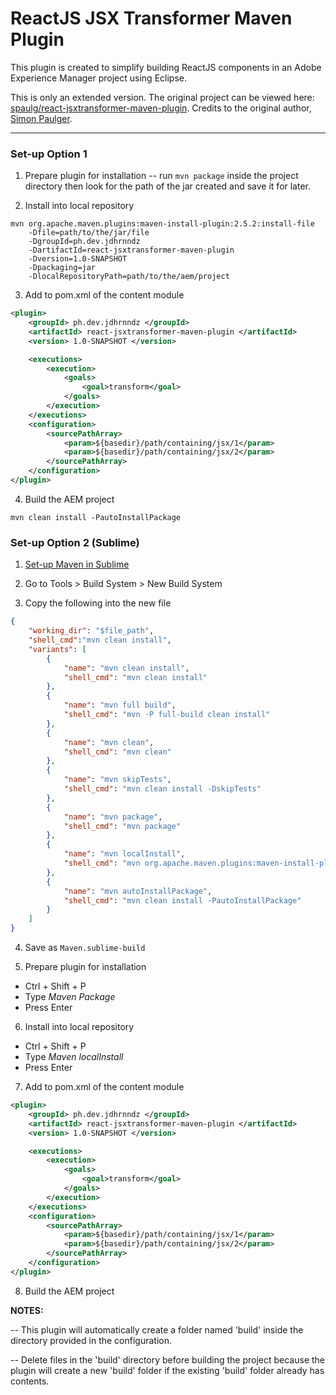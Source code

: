 # ReactJS JSX Transformer Maven Plugin
This plugin is created to simplify building ReactJS components in an Adobe Experience Manager project using Eclipse.

This is only an extended version. The original project can be viewed here: [spaulg/react-jsxtransformer-maven-plugin](https://github.com/spaulg/react-jsxtransformer-maven-plugin).
Credits to the original author, [Simon Paulger](https://github.com/spaulg).

---

### Set-up Option 1

1. Prepare plugin for installation
-- run `mvn package` inside the project directory then look for the path of the jar created and save it for later.

2. Install into local repository
```shell
mvn org.apache.maven.plugins:maven-install-plugin:2.5.2:install-file
    -Dfile=path/to/the/jar/file
    -DgroupId=ph.dev.jdhrnndz
    -DartifactId=react-jsxtransformer-maven-plugin
    -Dversion=1.0-SNAPSHOT
    -Dpackaging=jar
    -DlocalRepositoryPath=path/to/the/aem/project
```

3. Add to pom.xml of the content module
```xml
<plugin>
    <groupId> ph.dev.jdhrnndz </groupId>
    <artifactId> react-jsxtransformer-maven-plugin </artifactId>
    <version> 1.0-SNAPSHOT </version>

    <executions>
        <execution>
            <goals>
                <goal>transform</goal>
            </goals>
        </execution>
    </executions>
    <configuration>
        <sourcePathArray>
            <param>${basedir}/path/containing/jsx/1</param>
            <param>${basedir}/path/containing/jsx/2</param>
        </sourcePathArray>
    </configuration>
</plugin>
```
4. Build the AEM project
```shell
mvn clean install -PautoInstallPackage
```

### Set-up Option 2 (Sublime)

1. [Set-up Maven in Sublime](https://coderwall.com/p/etesrq/how-to-set-up-maven-in-sublime-text)

2. Go to Tools > Build System > New Build System

3. Copy the following into the new file
```json
{    
    "working_dir": "$file_path",	
    "shell_cmd":"mvn clean install",
    "variants": [
    	{
    		"name": "mvn clean install",
    		"shell_cmd": "mvn clean install"
    	},
    	{
    		"name": "mvn full build",
    		"shell_cmd": "mvn -P full-build clean install"
    	},
    	{ 
    		"name": "mvn clean",
    		"shell_cmd": "mvn clean"
    	},
    	{ 
    		"name": "mvn skipTests",
    		"shell_cmd": "mvn clean install -DskipTests"
    	},
    	{
    		"name": "mvn package",
    		"shell_cmd": "mvn package"
    	},
    	{
    		"name": "mvn localInstall",
    		"shell_cmd": "mvn org.apache.maven.plugins:maven-install-plugin:2.5.2:install-file -Dfile=path/to/the/jar/file -DgroupId=ph.dev.jdhrnndz -DartifactId=react-jsxtransformer-maven-plugin -Dversion=1.0-SNAPSHOT -Dpackaging=jar -DlocalRepositoryPath=path/to/the/aem/project"
    	},
    	{
    		"name": "mvn autoInstallPackage",
    		"shell_cmd": "mvn clean install -PautoInstallPackage"
    	}
    ]
}
```
4. Save as `Maven.sublime-build`

5. Prepare plugin for installation
 - Ctrl + Shift + P
 - Type *Maven Package*
 - Press Enter
 
6. Install into local repository
 - Ctrl + Shift + P
 - Type *Maven localInstall*
 - Press Enter
 
7. Add to pom.xml of the content module
```xml
<plugin>
    <groupId> ph.dev.jdhrnndz </groupId>
    <artifactId> react-jsxtransformer-maven-plugin </artifactId>
    <version> 1.0-SNAPSHOT </version>

    <executions>
        <execution>
            <goals>
                <goal>transform</goal>
            </goals>
        </execution>
    </executions>
    <configuration>
        <sourcePathArray>
            <param>${basedir}/path/containing/jsx/1</param>
            <param>${basedir}/path/containing/jsx/2</param>
        </sourcePathArray>
    </configuration>
</plugin>
```

8. Build the AEM project

**NOTES:**

-- This plugin will automatically create a folder named 'build' inside the directory provided in the configuration.

-- Delete files in the 'build' directory before building the project because the plugin will create a new 'build' folder if the existing 'build' folder already has contents.